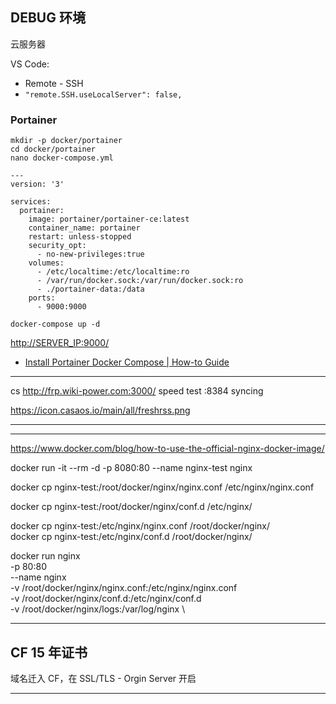 ## DEBUG 环境

云服务器

VS Code:

- Remote - SSH
- `"remote.SSH.useLocalServer": false,`

### Portainer

```shell
mkdir -p docker/portainer
cd docker/portainer
nano docker-compose.yml
```

```docker
---
version: '3'

services:
  portainer:
    image: portainer/portainer-ce:latest
    container_name: portainer
    restart: unless-stopped
    security_opt:
      - no-new-privileges:true
    volumes:
      - /etc/localtime:/etc/localtime:ro
      - /var/run/docker.sock:/var/run/docker.sock:ro
      - ./portainer-data:/data
    ports:
      - 9000:9000
```

```shell
docker-compose up -d
```

<http://SERVER_IP:9000/>

- [Install Portainer Docker Compose | How-to Guide](https://bobcares.com/blog/install-portainer-docker-compose/)

---

cs http://frp.wiki-power.com:3000/ speed test
:8384 syncing

https://icon.casaos.io/main/all/freshrss.png

---

---

https://www.docker.com/blog/how-to-use-the-official-nginx-docker-image/

docker run -it --rm -d -p 8080:80 --name nginx-test nginx

docker cp nginx-test:/root/docker/nginx/nginx.conf /etc/nginx/nginx.conf

docker cp nginx-test:/root/docker/nginx/conf.d /etc/nginx/

docker cp nginx-test:/etc/nginx/nginx.conf /root/docker/nginx/  
docker cp nginx-test:/etc/nginx/conf.d /root/docker/nginx/

docker run nginx\
-p 80:80 \
--name nginx \
-v /root/docker/nginx/nginx.conf:/etc/nginx/nginx.conf \
-v /root/docker/nginx/conf.d:/etc/nginx/conf.d \
-v /root/docker/nginx/logs:/var/log/nginx \

---

## CF 15 年证书

域名迁入 CF，在 SSL/TLS - Orgin Server 开启

---
